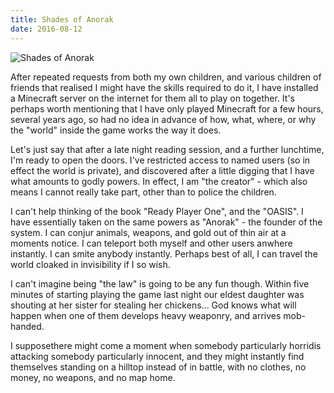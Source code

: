 ```yaml
---
title: Shades of Anorak
date: 2016-08-12
---
```


![Shades of Anorak](https://source.unsplash.com/y7GlIdTUOvo/1600x900)

After repeated requests from both my own children, and various children of friends that realised I might have the skills required to do it, I have installed a Minecraft server on the internet for them all to play on together. It's perhaps worth mentioning that I have only played Minecraft for a few hours, several years ago, so had no idea in advance of how, what, where, or why the "world" inside the game works the way it does.

Let's just say that after a late night reading session, and a further lunchtime, I'm ready to open the doors. I've restricted access to named users (so in effect the world is private), and discovered after a little digging that I have what amounts to godly powers. In effect, I am "the creator" - which also means I cannot really take part, other than to police the children.

I can't help thinking of the book "Ready Player One", and the "OASIS". I have essentially taken on the same powers as "Anorak" - the founder of the system. I can conjur animals, weapons, and gold out of thin air at a moments notice. I can teleport both myself and other users anwhere instantly. I can smite anybody instantly. Perhaps best of all, I can travel the world cloaked in invisibility if I so wish.

I can't imagine being "the law" is going to be any fun though. Within five minutes of starting playing the game last night our eldest daughter was shouting at her sister for stealing her chickens... God knows what will happen when one of them develops heavy weaponry, and arrives mob-handed.

I supposethere might come a moment when somebody particularly horridis attacking somebody particularly innocent, and they might instantly find themselves standing on a hilltop instead of in battle, with no clothes, no money, no weapons, and no map home.